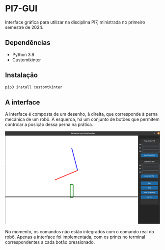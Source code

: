 # PI7-GUI

Interface gráfica para utilizar na disciplina PI7, ministrada no primeiro semestre de 2024.

## Dependências

- Python 3.8
- Customtkinter

## Instalação

```bash
pip3 install customtkinter
```

## A interface

A interface é composta de um desenho, à direita, que corresponde à perna mecânica de um robô. À esquerda, há um conjunto de botões que permitem controlar a posição dessa perna na prática.

![alt text](./assets/image.png)

No momento, os comandos não estão integrados com o comando real do robô. Apenas a interface foi implementada, com os prints no terminal correspondentes a cada botão pressionado.
